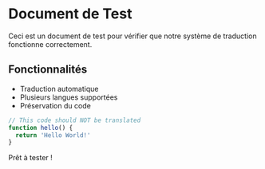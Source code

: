 # Document de Test

Ceci est un document de test pour vérifier que notre système de traduction fonctionne correctement.

## Fonctionnalités

- Traduction automatique
- Plusieurs langues supportées
- Préservation du code

```javascript
// This code should NOT be translated
function hello() {
  return 'Hello World!'
}
```

Prêt à tester !
